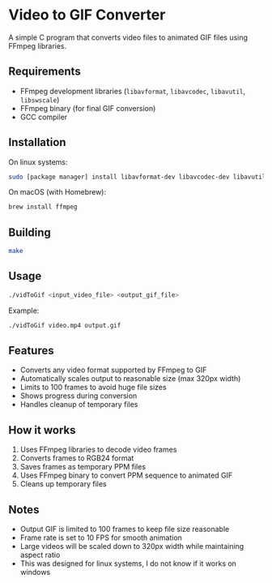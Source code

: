 # Video to GIF Converter

A simple C program that converts video files to animated GIF files using FFmpeg libraries.

## Requirements

- FFmpeg development libraries (`libavformat`, `libavcodec`, `libavutil`, `libswscale`)
- FFmpeg binary (for final GIF conversion)
- GCC compiler

## Installation

On linux systems:
```bash
sudo [package manager] install libavformat-dev libavcodec-dev libavutil-dev libswscale-dev ffmpeg
```

On macOS (with Homebrew):
```bash
brew install ffmpeg
```

## Building

```bash
make
```

## Usage

```bash
./vidToGif <input_video_file> <output_gif_file>
```

Example:
```bash
./vidToGif video.mp4 output.gif
```

## Features

- Converts any video format supported by FFmpeg to GIF
- Automatically scales output to reasonable size (max 320px width)
- Limits to 100 frames to avoid huge file sizes
- Shows progress during conversion
- Handles cleanup of temporary files

## How it works

1. Uses FFmpeg libraries to decode video frames
2. Converts frames to RGB24 format
3. Saves frames as temporary PPM files
4. Uses FFmpeg binary to convert PPM sequence to animated GIF
5. Cleans up temporary files

## Notes

- Output GIF is limited to 100 frames to keep file size reasonable
- Frame rate is set to 10 FPS for smooth animation
- Large videos will be scaled down to 320px width while maintaining aspect ratio
- This was designed for linux systems, I do not know if it works on windows 
